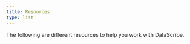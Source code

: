 ```yaml
---
title: Resources
type: list
---
```


The following are different resources to help you work with DataScribe.
